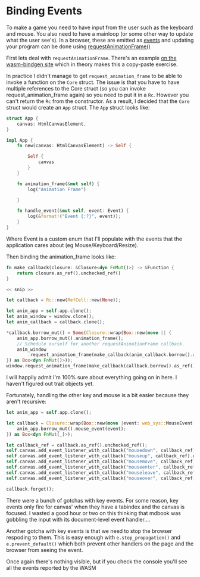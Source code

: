 # Binding Events

To make a game you need to have input from the user such as the keyboard and
mouse. You also need to have a mainloop (or some other way to update what the
user see's). In a browser, these are emitted as
[events](https://developer.mozilla.org/en-US/docs/Web/Events) and updating
your program can be done using
[requestAnimationFrame()](https://developer.mozilla.org/en-US/docs/Web/API/window/requestAnimationFrame)

First lets deal with `requestAnimationFrame`. There's an example [on the
wasm-bindgen site](https://rustwasm.github.io/wasm-bindgen/examples/request-animation-frame.html)
which in theory makes this a copy-paste exercise.

In practice I didn't manage to get `request_animation_frame` to be able to
invoke a function on the `Core` struct. The issue is that you have to have
multiple references to the Core struct (so you can invoke
request_animation_frame again) so you need to put it in a `Rc`. However you
can't return the `Rc` from the constructor. As a result, I decided that the
`Core` struct would create an `App` struct. The `App` struct looks like:

```rust
struct App {
    canvas: HtmlCanvasElement,
}

impl App {
    fn new(canvas: HtmlCanvasElement) -> Self {

        Self {
            canvas
        }
    }

    fn animation_frame(&mut self) {
        log("Animation Frame")

    }

    fn handle_event(&mut self, event: Event) {
        log(&format!("Event {:?}", event));
    }
}
```
Where Event is a custom enum that I'll populate with the events that the
application cares about (eg Mouse/Keyboard/Resize).

Then binding the animation_frame looks like:
```rust
fn make_callback(closure: &Closure<dyn FnMut()>) -> &Function {
    return closure.as_ref().unchecked_ref()
}

<< snip >>

let callback = Rc::new(RefCell::new(None));

let anim_app = self.app.clone();
let anim_window = window.clone();
let anim_callback = callback.clone();

*callback.borrow_mut() = Some(Closure::wrap(Box::new(move || {
    anim_app.borrow_mut().animation_frame();
    // Schedule ourself for another requestAnimationFrame callback.
    anim_window
        .request_animation_frame(make_callback(anim_callback.borrow().as_ref().unwrap()));
}) as Box<dyn FnMut()>));
window.request_animation_frame(make_callback(callback.borrow().as_ref().unwrap()));
```
I will happily admit I'm 100% sure about everything going on in here. I haven't
figured out trait objects yet.

Fortunately, handling the other key and mouse is a bit easier because they aren't recursive:
```rust
let anim_app = self.app.clone();

let callback = Closure::wrap(Box::new(move |event: web_sys::MouseEvent| {
    anim_app.borrow_mut().mouse_event(event);
}) as Box<dyn FnMut(_)>);

let callback_ref = callback.as_ref().unchecked_ref();
self.canvas.add_event_listener_with_callback("mousedown", callback_ref).unwrap();
self.canvas.add_event_listener_with_callback("mouseup", callback_ref).unwrap();
self.canvas.add_event_listener_with_callback("mousemove", callback_ref).unwrap();
self.canvas.add_event_listener_with_callback("mouseenter", callback_ref).unwrap();
self.canvas.add_event_listener_with_callback("mouseleave", callback_ref).unwrap();
self.canvas.add_event_listener_with_callback("mouseover", callback_ref).unwrap();

callback.forget();
```

There were a bunch of gotchas with key events. For some reason, key events only
fire for canvas' when they have a tabindex and the canvas is focused. I wasted
a good hour or two on this thinking that mdbook was gobbling the input with its
document-level event handler....

Another gotcha with key events is that we need to stop the browser respoding to
them. This is easy enough with `e.stop_propagation()` and `e.prevent_default()`
which both prevent other handlers on the page and the browser from seeing the
event.

<canvas id="binding_events"></canvas>

Once again there's nothing visible, but if you check the console you'll see all
the events reported by the WASM

